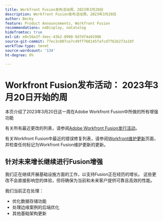```yaml
---
title: Workfront Fusion发布活动周，2023年3月20日
description: Workfront Fusion发布活动周，2023年3月20日
author: Becky
feature: Product Announcements, Workfront Fusion
recommendations: noDisplay, noCatalog
hidefromtoc: true
exl-id: e0c56a3f-3eec-43b2-8990-9d7df4a91906
source-git-commit: 77ec3c007ce7c49ff760145fafcd7f62b273a18f
workflow-type: tm+mt
source-wordcount: '134'
ht-degree: 0%

---
```


# Workfront Fusion发布活动： 2023年3月20日开始的周

本页介绍了2023年3月20日这一周在Adobe Workfront Fusion中所做的所有增强功能

有关所有最近更改的列表，请参阅[Adobe Workfront Fusion发行活动](/help/workfront-fusion/fusion-product-releases/fusion-release-activity.md)。

有关Workfront Fusion中最近的错误修复列表，请参阅[Workfront维护更新](https://experienceleague.adobe.com/docs/workfront-known-issues/releases/current-updates.html)页面，并检查任何标记为Workfront Fusion维护更新的更新。

## 针对未来增长继续进行Fusion增强

我们正在继续开展基础设施方面的工作，以支持Fusion正在经历的增长。 这些更改不会直接影响您的体验，但将确保为当前和未来客户提供可靠且高效的性能。

我们当前正在处理：

* 优化数据存储功能
* 处理边缘案例的后端优化
* 其他基础架构更新
